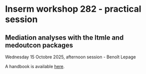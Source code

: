 # Inserm workshop 282 - practical session
## Mediation analyses with the ltmle and medoutcon packages
Wednesday 15 Octobre 2025, afternoon session - Benoît Lepage

A handbook is available [here](https://benoitlepage.github.io/Inserm_workshop_282/).

